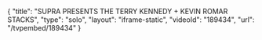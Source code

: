 {
    "title": "SUPRA PRESENTS THE TERRY KENNEDY + KEVIN ROMAR STACKS",
    "type": "solo",
    "layout": "iframe-static",
    "videoId": "189434",
    "url": "\/tvpembed\/189434"
}
